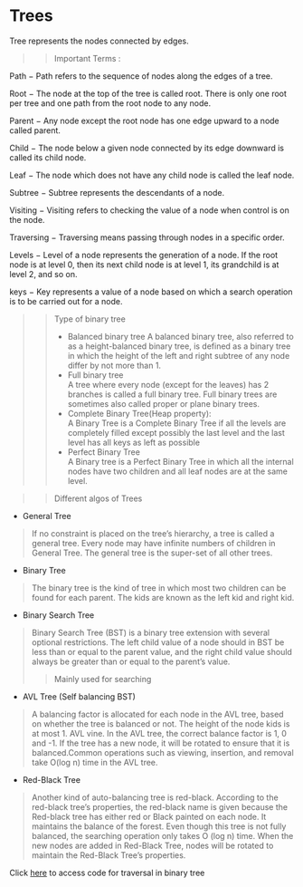 # Trees
Tree represents the nodes connected by edges.
>> Important Terms  :

Path − Path refers to the sequence of nodes along the edges of a tree.

Root − The node at the top of the tree is called root. There is only one root per tree and one path from the root node to any node.

Parent − Any node except the root node has one edge upward to a node called parent.

Child − The node below a given node connected by its edge downward is called its child node.

Leaf − The node which does not have any child node is called the leaf node.

Subtree − Subtree represents the descendants of a node.

Visiting − Visiting refers to checking the value of a node when control is on the node.

Traversing − Traversing means passing through nodes in a specific order.

Levels − Level of a node represents the generation of a node. If the root node is at level 0, then its next child node is at level 1, its grandchild is at level 2, and so on.

keys − Key represents a value of a node based on which a search operation is to be carried out for a node.

>> Type of binary tree
>>- Balanced binary tree
    A balanced binary tree, also referred to as a height-balanced binary tree, is defined as a binary tree in which the height of the left and right subtree of any node differ by not more than 1.  
>> - Full binary tree  
    A tree where every node (except for the leaves) has 2 branches is called a full binary tree. Full binary trees are sometimes also called proper or plane binary trees.
>>  - Complete Binary Tree(Heap property):  
    A Binary Tree is a Complete Binary Tree if all the levels are completely filled except possibly the last level and the last level has all keys as left as possible 
>>  - Perfect Binary Tree  
    A Binary tree is a Perfect Binary Tree in which all the internal nodes have two children and all leaf nodes are at the same level.

>> Different algos of Trees
- General Tree  
>If no constraint is placed on the tree’s hierarchy, a tree is called a general tree. Every node may have infinite numbers of children in General Tree. The general tree is the super-set of all other trees.  

- Binary Tree  
> The binary tree is the kind of tree in which most two children can be found for each parent. The kids are known as the left kid and right kid.

- Binary Search Tree
> Binary Search Tree (BST) is a binary tree extension with several optional restrictions. The left child value of a node should in BST be less than or equal to the parent value, and the right child value should always be greater than or equal to the parent’s value.
>> Mainly used for searching 

- AVL Tree (Self balancing BST)
> A balancing factor is allocated for each node in the AVL tree, based on whether the tree is balanced or not. The height of the node kids is at most 1. AVL vine. In the AVL tree, the correct balance factor is 1, 0 and -1. If the tree has a new node, it will be rotated to ensure that it is balanced.Common operations such as viewing, insertion, and removal take O(log n) time in the AVL tree.

- Red-Black Tree
>Another kind of auto-balancing tree is red-black. According to the red-black tree’s properties, the red-black name is given because the Red-black tree has either red or Black painted on each node. It maintains the balance of the forest. Even though this tree is not fully balanced, the searching operation only takes O (log n) time. When the new nodes are added in Red-Black Tree, nodes will be rotated to maintain the Red-Black Tree’s properties.


Click <a href ="code.c">here</a> to access code for traversal in binary tree
